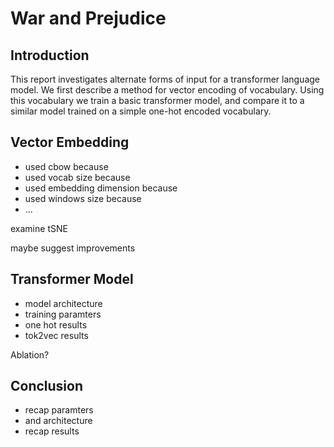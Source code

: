# War and Prejudice

## Introduction

This report investigates alternate forms of input for a transformer language model. We first describe a method for vector encoding of vocabulary. Using this vocabulary we train a basic transformer model, and compare it to a similar model trained on a simple one-hot encoded vocabulary.

## Vector Embedding

- used cbow because
- used vocab size because
- used embedding dimension because
- used windows size because
- ...

examine tSNE

maybe suggest improvements

## Transformer Model

- model architecture
- training paramters
- one hot results
- tok2vec results

Ablation?

## Conclusion

- recap paramters
- and architecture
- recap results
